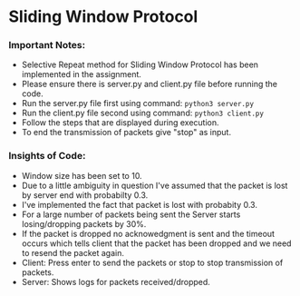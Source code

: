 # Sliding Window Protocol

### Important Notes:

* Selective Repeat method for Sliding Window Protocol has been implemented in the assignment.
* Please ensure there is server.py and client.py file before running the code.
* Run the server.py file first using command: `python3 server.py`
* Run the client.py file second using command: `python3 client.py`
* Follow the steps that are displayed during execution.
* To end the transmission of packets give "stop" as input.

### Insights of Code:

* Window size has been set to 10.
* Due to a little ambiguity in question I've assumed that the packet is lost by server end with probabilty 0.3.
* I've implemented the fact that packet is lost with probabity 0.3.
* For a large number of packets being sent the Server starts losing/dropping packets by 30%.
* If the packet is dropped no acknowedgment is sent and the timeout occurs which tells client that the packet has been dropped and we need to resend the packet again.
* Client: Press enter to send the packets or stop to stop transmission of packets.
* Server: Shows logs for packets received/dropped.
